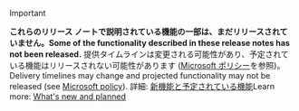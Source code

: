 > [!Important]
> <span data-ttu-id="d0495-101">**これらのリリース ノートで説明されている機能の一部は、まだリリースされていません。**</span><span class="sxs-lookup"><span data-stu-id="d0495-101">**Some of the functionality described in these release notes has not been released.**</span></span> <span data-ttu-id="d0495-102">提供タイムラインは変更される可能性があり、予定されている機能はリリースされない可能性があります ([Microsoft ポリシー](https://go.microsoft.com/fwlink/p/?linkid=2007332)を参照)。</span><span class="sxs-lookup"><span data-stu-id="d0495-102">Delivery timelines may change and projected functionality may not be released (see [Microsoft policy](https://go.microsoft.com/fwlink/p/?linkid=2007332)).</span></span> <span data-ttu-id="d0495-103">詳細: [新機能と予定されている機能](/dynamics365-release-plan/2019wave2/artificial-intelligence/dynamics365-customer-service-insights/planned-features)</span><span class="sxs-lookup"><span data-stu-id="d0495-103">Learn more: [What's new and planned](/dynamics365-release-plan/2019wave2/artificial-intelligence/dynamics365-customer-service-insights/planned-features)</span></span>
